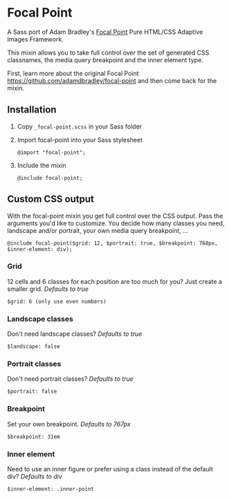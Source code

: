 # Focal Point

A Sass port of Adam Bradley's [Focal Point](https://github.com/adamdbradley/focal-point) Pure HTML/CSS Adaptive Images Framework.

This mixin allows you to take full control over the set of generated CSS classnames, the media query breakpoint and the inner element type.

First, learn more about the original Focal Point https://github.com/adamdbradley/focal-point and then come back for the mixin.

## Installation

1. Copy `_focal-point.scss` in your Sass folder
 
2. Import focal-point into your Sass stylesheet

	`@import "focal-point";`

3. Include the mixin
	
	`@include focal-point;`
	
## Custom CSS output
	
With the focal-point mixin you get full control over the CSS output. Pass the arguments you'd like to customize. You decide how many classes you need, landscape and/or portrait, your own media query breakpoint, …

	@include focal-point($grid: 12, $portrait: true, $breakpoint: 768px, $inner-element: div);


### Grid
12 cells and 6 classes for each position are too much for you? Just create a smaller grid. _Defaults to true_

	$grid: 6 (only use even numbers)

### Landscape classes
Don't need landscape classes? _Defaults to true_

	$landscape: false

### Portrait classes
Don't need portrait classes? _Defaults to true_

	$portrait: false

### Breakpoint
Set your own breakpoint. _Defaults to 767px_

	$breakpoint: 31em		

### Inner element
Need to use an inner figure or prefer using a class instead of the default div? _Defaults to div_

	$inner-element: .inner-point
